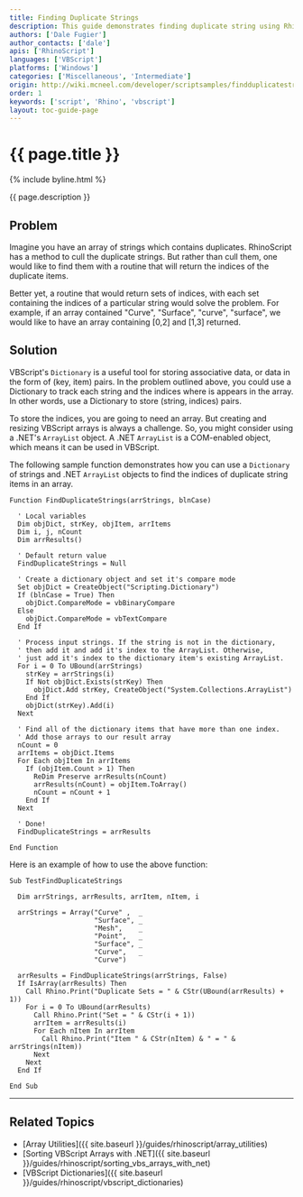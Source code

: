 ```yaml
---
title: Finding Duplicate Strings
description: This guide demonstrates finding duplicate string using RhinoScript.
authors: ['Dale Fugier']
author_contacts: ['dale']
apis: ['RhinoScript']
languages: ['VBScript']
platforms: ['Windows']
categories: ['Miscellaneous', 'Intermediate']
origin: http://wiki.mcneel.com/developer/scriptsamples/findduplicatestrings
order: 1
keywords: ['script', 'Rhino', 'vbscript']
layout: toc-guide-page
---
```


# {{ page.title }}

{% include byline.html %}

{{ page.description }}

## Problem

Imagine you have an array of strings which contains duplicates.  RhinoScript has a method to cull the duplicate strings.  But rather than cull them, one would like to find them with a routine that will return the indices of the duplicate items.

Better yet, a routine that would return sets of indices, with each set containing the indices of a particular string would solve the problem. For example, if an array contained "Curve", "Surface", "curve", "surface", we would like to have an array containing [0,2] and [1,3] returned.

## Solution

VBScript's `Dictionary` is a useful tool for storing associative data, or data in the form of (key, item) pairs. In the problem outlined above, you could use a Dictionary to track each string and the indices where is appears in the array. In other words, use a Dictionary to store (string, indices) pairs.

To store the indices, you are going to need an array. But creating and resizing VBScript arrays is always a challenge. So, you might consider using a .NET's `ArrayList` object.  A .NET `ArrayList` is a COM-enabled object, which means it can be used in VBScript.

The following sample function demonstrates how you can use a `Dictionary` of strings and .NET `ArrayList` objects to find the indices of duplicate string items in an array.

```vbnet
Function FindDuplicateStrings(arrStrings, blnCase)

  ' Local variables
  Dim objDict, strKey, objItem, arrItems
  Dim i, j, nCount
  Dim arrResults()

  ' Default return value
  FindDuplicateStrings = Null

  ' Create a dictionary object and set it's compare mode
  Set objDict = CreateObject("Scripting.Dictionary")
  If (blnCase = True) Then
    objDict.CompareMode = vbBinaryCompare
  Else
    objDict.CompareMode = vbTextCompare
  End If

  ' Process input strings. If the string is not in the dictionary,
  ' then add it and add it's index to the ArrayList. Otherwise,
  ' just add it's index to the dictionary item's existing ArrayList.
  For i = 0 To UBound(arrStrings)
    strKey = arrStrings(i)
    If Not objDict.Exists(strKey) Then
      objDict.Add strKey, CreateObject("System.Collections.ArrayList")
    End If      
    objDict(strKey).Add(i)
  Next

  ' Find all of the dictionary items that have more than one index.
  ' Add those arrays to our result array
  nCount = 0
  arrItems = objDict.Items
  For Each objItem In arrItems
    If (objItem.Count > 1) Then
      ReDim Preserve arrResults(nCount)    
      arrResults(nCount) = objItem.ToArray()
      nCount = nCount + 1
    End If
  Next

  ' Done!
  FindDuplicateStrings = arrResults

End Function
```

Here is an example of how to use the above function:

```vbnet
Sub TestFindDuplicateStrings

  Dim arrStrings, arrResults, arrItem, nItem, i

  arrStrings = Array("Curve" ,  _
                     "Surface", _
                     "Mesh",    _
                     "Point",   _
                     "Surface", _
                     "Curve",   _
                     "Curve")

  arrResults = FindDuplicateStrings(arrStrings, False)
  If IsArray(arrResults) Then
    Call Rhino.Print("Duplicate Sets = " & CStr(UBound(arrResults) + 1))
    For i = 0 To UBound(arrResults)
      Call Rhino.Print("Set = " & CStr(i + 1))
      arrItem = arrResults(i)
      For Each nItem In arrItem
        Call Rhino.Print("Item " & CStr(nItem) & " = " & arrStrings(nItem))
      Next
    Next
  End If

End Sub
```

---

## Related Topics

- [Array Utilities]({{ site.baseurl }}/guides/rhinoscript/array_utilities)
- [Sorting VBScript Arrays with .NET]({{ site.baseurl }}/guides/rhinoscript/sorting_vbs_arrays_with_net)
- [VBScript Dictionaries]({{ site.baseurl }}/guides/rhinoscript/vbscript_dictionaries)
